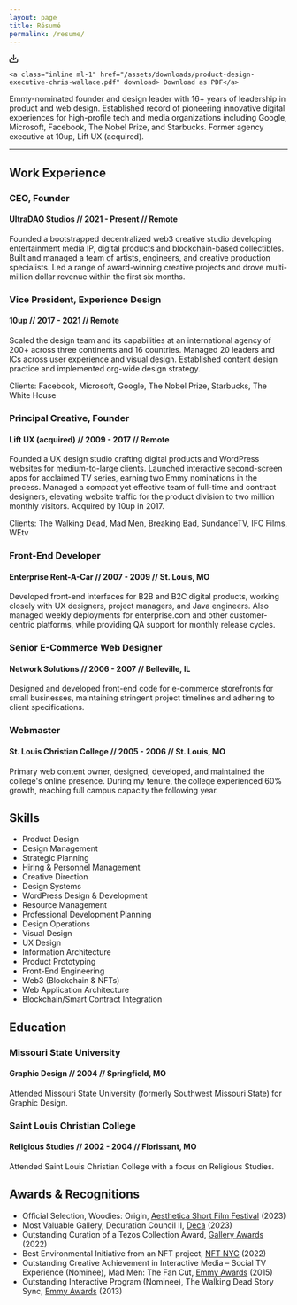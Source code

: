 ```yaml
---
layout: page
title: Résumé
permalink: /resume/
---
```


<div class="fade-in-element download-resume">
    <svg class="feather" width="16" height="16" viewBox="0 0 14 14" fill="none" xmlns="http://www.w3.org/2000/svg">
<path fill-rule="evenodd" clip-rule="evenodd" d="M0.999919 8.33337C1.36811 8.33337 1.66659 8.63185 1.66659 9.00004V11.6667C1.66659 11.8435 1.73682 12.0131 1.86185 12.1381C1.98687 12.2631 2.15644 12.3334 2.33325 12.3334H11.6666C11.8434 12.3334 12.013 12.2631 12.138 12.1381C12.263 12.0131 12.3333 11.8435 12.3333 11.6667V9.00004C12.3333 8.63185 12.6317 8.33337 12.9999 8.33337C13.3681 8.33337 13.6666 8.63185 13.6666 9.00004V11.6667C13.6666 12.1971 13.4559 12.7058 13.0808 13.0809C12.7057 13.456 12.197 13.6667 11.6666 13.6667H2.33325C1.80282 13.6667 1.29411 13.456 0.919038 13.0809C0.543966 12.7058 0.333252 12.1971 0.333252 11.6667V9.00004C0.333252 8.63185 0.631729 8.33337 0.999919 8.33337Z" fill="black"/>
<path fill-rule="evenodd" clip-rule="evenodd" d="M3.19526 5.19526C3.45561 4.93491 3.87772 4.93491 4.13807 5.19526L7 8.05719L9.86193 5.19526C10.1223 4.93491 10.5444 4.93491 10.8047 5.19526C11.0651 5.45561 11.0651 5.87772 10.8047 6.13807L7.4714 9.47141C7.21106 9.73175 6.78895 9.73175 6.5286 9.47141L3.19526 6.13807C2.93491 5.87772 2.93491 5.45561 3.19526 5.19526Z" fill="black"/>
<path fill-rule="evenodd" clip-rule="evenodd" d="M6.99992 0.333374C7.36811 0.333374 7.66659 0.631851 7.66659 1.00004V9.00004C7.66659 9.36823 7.36811 9.66671 6.99992 9.66671C6.63173 9.66671 6.33325 9.36823 6.33325 9.00004V1.00004C6.33325 0.631851 6.63173 0.333374 6.99992 0.333374Z" fill="black"/>
</svg>

    <a class="inline ml-1" href="/assets/downloads/product-design-executive-chris-wallace.pdf" download> Download as PDF</a>
</div>

<p class="fade-in-element sub-heading">Emmy-nominated founder and design leader with 16+ years of leadership in product and web design. Established record of pioneering innovative digital experiences for high-profile tech and media organizations including Google, Microsoft, Facebook, The Nobel Prize, and Starbucks. Former agency executive at 10up, Lift UX (acquired).</p>

<hr class="fade-in-element mt-0 mb-12">

<h2 class="fade-in-element mt-12">Work Experience</h2>

<h3 class="job-title fade-in-element">CEO, Founder</h3>
<h4 class="job-metadata fade-in-element">UltraDAO Studios // 2021 - Present // Remote</h4>
<p class="fade-in-element mb-12">Founded a bootstrapped decentralized web3 creative studio developing entertainment media IP, digital products and blockchain-based collectibles. Built and managed a team of artists, engineers, and creative production specialists. Led a range of award-winning creative projects and drove multi-million dollar revenue within the first six months.</p>

<h3 class="job-title fade-in-element">Vice President, Experience Design</h3>
<h4 class="job-metadata fade-in-element">10up // 2017 - 2021 // Remote</h4>
<p class="fade-in-element mb-4">Scaled the design team and its capabilities at an international agency of 200+ across three continents and 16 countries. Managed 20 leaders and ICs across user experience and visual design. Established content design practice and implemented org-wide design strategy.</p>
<p class="fade-in-element mb-12">Clients: Facebook, Microsoft, Google, The Nobel Prize, Starbucks, The White House</p>

<h3 class="job-title fade-in-element">Principal Creative, Founder</h3>
<h4 class="job-metadata fade-in-element">Lift UX (acquired) // 2009 - 2017 // Remote</h4>
<p class="fade-in-element mb-4">Founded a UX design studio crafting digital products and WordPress websites for medium-to-large clients.  Launched interactive second-screen apps for acclaimed TV series, earning two Emmy nominations in the process. Managed a compact yet effective team of full-time and contract designers, elevating website traffic for the product division to two million monthly visitors. Acquired by 10up in 2017.</p>
<p class="fade-in-element mb-12">Clients: The Walking Dead, Mad Men, Breaking Bad, SundanceTV, IFC Films, WEtv</p>

<h3 class="job-title fade-in-element">Front-End Developer</h3>
<h4 class="job-metadata fade-in-element">Enterprise Rent-A-Car // 2007 - 2009 // St. Louis, MO</h4>
<p class="fade-in-element mb-12">Developed front-end interfaces for B2B and B2C digital products, working closely with UX designers, project managers, and Java engineers. Also managed weekly deployments for enterprise.com and other customer-centric platforms, while providing QA support for monthly release cycles.</p>

<h3 class="job-title fade-in-element">Senior E-Commerce Web Designer</h3>
<h4 class="job-metadata fade-in-element">Network Solutions // 2006 - 2007 // Belleville, IL</h4>
<p class="fade-in-element mb-12">Designed and developed front-end code for e-commerce storefronts for small businesses, maintaining stringent project timelines and adhering to client specifications.</p>

<h3 class="job-title fade-in-element">Webmaster</h3>
<h4 class="job-metadata fade-in-element">St. Louis Christian College // 2005 - 2006 // St. Louis, MO</h4>
<p class="fade-in-element mb-12">Primary web content owner, designed, developed, and maintained the college's online presence. During my tenure, the college experienced 60% growth, reaching full campus capacity the following year.</p>

<h2 class="fade-in-element">Skills</h2>

<ul class="fade-in-element text-sm md:text-base grid grid-cols-2 md:grid-cols-3 gap-x-4 gap-y-3 list-none ml-0 pl-0">
  <li>Product Design</li>
  <li>Design Management</li>
  <li>Strategic Planning</li>
  <li>Hiring & Personnel Management</li>
  <li>Creative Direction</li>
  <li>Design Systems</li>
  <li>WordPress Design & Development</li>
  <li>Resource Management</li>
  <li>Professional Development Planning</li>
  <li>Design Operations</li>
  <li>Visual Design</li>
  <li>UX Design</li>
  <li>Information Architecture</li>
  <li>Product Prototyping</li>
  <li>Front-End Engineering</li>
  <li>Web3 (Blockchain & NFTs)</li>
  <li>Web Application Architecture</li>
  <li>Blockchain/Smart Contract Integration</li>
</ul>

<h2 class="fade-in-element">Education</h2>

<h3 class="job-title fade-in-element">Missouri State University</h3>
<h4 class="job-metadata fade-in-element">Graphic Design // 2004 // Springfield, MO</h4>
<p class="fade-in-element">Attended Missouri State University (formerly Southwest Missouri State) for Graphic Design.</p>

<h3 class="job-title fade-in-element">Saint Louis Christian College</h3>
<h4 class="job-metadata fade-in-element">Religious Studies // 2002 - 2004 // Florissant, MO</h4>
<p class="fade-in-element">Attended Saint Louis Christian College with a focus on Religious Studies.</p>

<h2 class="fade-in-element">Awards & Recognitions</h2>

<ul class="fade-in-element">
  <li>Official Selection, Woodies: Origin, <a href="https://www.asff.co.uk/" target="_blank">Aesthetica Short Film Festival</a> (2023)</li>
  <li>Most Valuable Gallery, Decuration Council II, <a href="https://deca.art/" target="_blank">Deca</a> (2023)</li>
  <li>Outstanding Curation of a Tezos Collection Award, <a href="https://gallery.so" target="_blank">Gallery Awards</a> (2022)</li>
  <li>Best Environmental Initiative from an NFT project, <a href="https://nft.nyc/" target="_blank">NFT NYC</a> (2022)</li>
  <li>Outstanding Creative Achievement in Interactive Media – Social TV Experience (Nominee), Mad Men: The Fan Cut, <a href="https://emmys.com" target="_blank">Emmy Awards</a> (2015)</li>
  <li>Outstanding Interactive Program (Nominee), The Walking Dead Story Sync, <a href="https://emmys.com" target="_blank">Emmy Awards</a> (2013)</li>
</ul>
